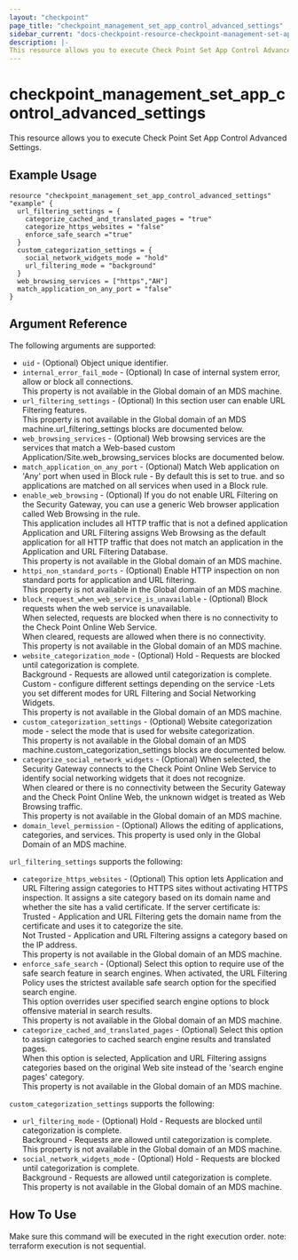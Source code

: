 ```yaml
---
layout: "checkpoint"
page_title: "checkpoint_management_set_app_control_advanced_settings"
sidebar_current: "docs-checkpoint-resource-checkpoint-management-set-app-control-advanced-settings"
description: |-
This resource allows you to execute Check Point Set App Control Advanced Settings.
---
```


# checkpoint_management_set_app_control_advanced_settings

This resource allows you to execute Check Point Set App Control Advanced Settings.

## Example Usage


```hcl
resource "checkpoint_management_set_app_control_advanced_settings" "example" {
  url_filtering_settings = {
    categorize_cached_and_translated_pages = "true"
    categorize_https_websites = "false"
    enforce_safe_search ="true"
  }
  custom_categorization_settings = {
    social_network_widgets_mode = "hold"
    url_filtering_mode = "background"
  }
  web_browsing_services = ["https","AH"]
  match_application_on_any_port = "false"
}
```

## Argument Reference

The following arguments are supported:
* `uid` - (Optional) Object unique identifier.
* `internal_error_fail_mode` - (Optional) In case of internal system error, allow or block all connections.<br>This property is not available in the Global domain of an MDS machine.
* `url_filtering_settings` - (Optional) In this section user can enable  URL Filtering features.<br>This property is not available in the Global domain of an MDS machine.url_filtering_settings blocks are documented below.
* `web_browsing_services` - (Optional) Web browsing services are the services that match a Web-based custom Application/Site.web_browsing_services blocks are documented below.
* `match_application_on_any_port` - (Optional) Match Web application on 'Any' port when used in Block rule - By default this is set to true. and so applications are matched on all services when used in a Block rule.
* `enable_web_browsing` - (Optional) If you do not enable URL Filtering on the Security Gateway, you can use a generic Web browser application called Web Browsing in the rule.<br>This application includes all HTTP traffic that is not a defined application
  Application and URL Filtering assigns Web Browsing as the default application for all HTTP traffic that does not match an application in the Application and URL Filtering Database.<br>This property is not available in the Global domain of an MDS machine.
* `httpi_non_standard_ports` - (Optional) Enable HTTP inspection on non standard ports for application and URL filtering.<br>This property is not available in the Global domain of an MDS machine.
* `block_request_when_web_service_is_unavailable` - (Optional) Block requests when the web service is unavailable.
  <br>When selected, requests are blocked when there is no connectivity to the Check Point Online Web Service.<br>When cleared, requests are allowed when there is no connectivity.<br>This property is not available in the Global domain of an MDS machine.
* `website_categorization_mode` - (Optional) Hold - Requests are blocked until categorization is complete.<br>Background - Requests are allowed until categorization is complete.<br>Custom - configure different settings depending on the service -Lets you set different modes for URL Filtering and Social Networking Widgets.<br>This property is not available in the Global domain of an MDS machine.
* `custom_categorization_settings` - (Optional) Website categorization mode - select the mode that is used for website categorization.<br>This property is not available in the Global domain of an MDS machine.custom_categorization_settings blocks are documented below.
* `categorize_social_network_widgets` - (Optional) When selected, the Security Gateway connects to the Check Point Online Web Service to identify social networking widgets that it does not recognize.<br>When cleared or there is no connectivity between the Security Gateway and the Check Point Online Web, the unknown widget is treated as Web Browsing traffic.<br>This property is not available in the Global domain of an MDS machine.
* `domain_level_permission` - (Optional) Allows the editing of applications, categories, and services. This property is used only in the Global Domain of an MDS machine.


`url_filtering_settings` supports the following:

* `categorize_https_websites` - (Optional) This option lets Application and URL Filtering assign categories to HTTPS sites without activating HTTPS inspection. It assigns a site category based on its domain name and whether the site has a valid certificate. If the server certificate is:<br> Trusted - Application and URL Filtering gets the domain name from the certificate and uses it to categorize the site.<br>Not Trusted - Application and URL Filtering assigns a category based on the IP address.<br>This property is not available in the Global domain of an MDS machine.
* `enforce_safe_search` - (Optional) Select this option to require use of the safe search feature in search engines. When activated, the URL Filtering Policy uses the strictest available safe search option for the specified search engine.<br>This option overrides user specified search engine options to block offensive material in search results.<br>This property is not available in the Global domain of an MDS machine.
* `categorize_cached_and_translated_pages` - (Optional) Select this option to assign categories to cached search engine results and translated pages.<br>When this option is selected, Application and URL Filtering assigns categories based on the original Web site instead of the 'search engine pages' category.<br>This property is not available in the Global domain of an MDS machine.


`custom_categorization_settings` supports the following:

* `url_filtering_mode` - (Optional) Hold - Requests are blocked until categorization is complete.<br>Background - Requests are allowed until categorization is complete.<br>This property is not available in the Global domain of an MDS machine.
* `social_network_widgets_mode` - (Optional) Hold - Requests are blocked until categorization is complete.<br>Background - Requests are allowed until categorization is complete.<br>This property is not available in the Global domain of an MDS machine.


## How To Use
Make sure this command will be executed in the right execution order.
note: terraform execution is not sequential.  

